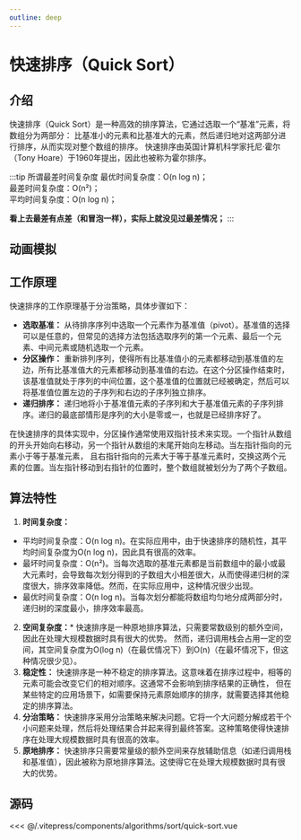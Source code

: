 ```yaml
---
outline: deep
---
```


<script setup>
import QuickSort from "../../.vitepress/components/algorithms/sort/quick-sort.vue";
</script>

# 快速排序（Quick Sort）

## 介绍

快速排序（Quick Sort）是一种高效的排序算法，它通过选取一个“基准”元素，将数组分为两部分：
比基准小的元素和比基准大的元素，然后递归地对这两部分进行排序，从而实现对整个数组的排序。
快速排序由英国计算机科学家托尼·霍尔（Tony Hoare）于1960年提出，因此也被称为霍尔排序。

:::tip 所谓最差时间复杂度
最优时间复杂度：O(n log n)；     
最差时间复杂度：O(n²)；    
平均时间复杂度：O(n log n)；    

**看上去最差有点差（和冒泡一样），实际上就没见过最差情况；**
:::

## 动画模拟

<div class="mtb-md">
<ClientOnly>
<QuickSort />
</ClientOnly>
</div>

## 工作原理

快速排序的工作原理基于分治策略，具体步骤如下：

- **选取基准：** 从待排序序列中选取一个元素作为基准值（pivot）。基准值的选择可以是任意的，但常见的选择方法包括选取序列的第一个元素、最后一个元素、中间元素或随机选取一个元素。
- **分区操作：** 重新排列序列，使得所有比基准值小的元素都移动到基准值的左边，所有比基准值大的元素都移动到基准值的右边。在这个分区操作结束时，
该基准值就处于序列的中间位置，这个基准值的位置就已经被确定，然后可以将基准值位置左边的子序列和右边的子序列独立排序。
- **递归排序：** 递归地将小于基准值元素的子序列和大于基准值元素的子序列排序。递归的最底部情形是序列的大小是零或一，也就是已经排序好了。

在快速排序的具体实现中，分区操作通常使用双指针技术来实现。一个指针从数组的开头开始向右移动，另一个指针从数组的末尾开始向左移动。当左指针指向的元素小于等于基准元素，
且右指针指向的元素大于等于基准元素时，交换这两个元素的位置。当左指针移动到右指针的位置时，整个数组就被划分为了两个子数组。

## 算法特性

1. **时间复杂度：**
- 平均时间复杂度：O(n log n)。在实际应用中，由于快速排序的随机性，其平均时间复杂度为O(n log n)，因此具有很高的效率。
- 最坏时间复杂度：O(n²)。当每次选取的基准元素都是当前数组中的最小或最大元素时，会导致每次划分得到的子数组大小相差很大，从而使得递归树的深度很大，排序效率降低。然而，在实际应用中，这种情况很少出现。
- 最优时间复杂度：O(n log n)。当每次划分都能将数组均匀地分成两部分时，递归树的深度最小，排序效率最高。
2. **空间复杂度：*** 快速排序是一种原地排序算法，只需要常数级别的额外空间，因此在处理大规模数据时具有很大的优势。 
然而，递归调用栈会占用一定的空间，其空间复杂度为O(log n)（在最优情况下）到O(n)（在最坏情况下，但这种情况很少见）。
3. **稳定性：** 快速排序是一种不稳定的排序算法。这意味着在排序过程中，相等的元素可能会改变它们的相对顺序。这通常不会影响到排序结果的正确性，
但在某些特定的应用场景下，如需要保持元素原始顺序的排序，就需要选择其他稳定的排序算法。
4. **分治策略：** 快速排序采用分治策略来解决问题。它将一个大问题分解成若干个小问题来处理，然后将处理结果合并起来得到最终答案。这种策略使得快速排序在处理大规模数据时具有很高的效率。
5. **原地排序：** 快速排序只需要常量级的额外空间来存放辅助信息（如递归调用栈和基准值），因此被称为原地排序算法。这使得它在处理大规模数据时具有很大的优势。

## 源码

<<< @/.vitepress/components/algorithms/sort/quick-sort.vue